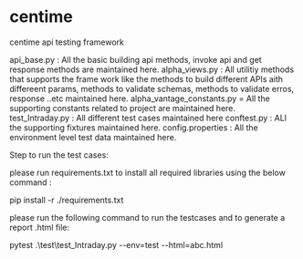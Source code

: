 # centime
centime api testing framework

api_base.py : All the basic building api methods, invoke api and get response methods are maintained here.
alpha_views.py : All utilitiy methods that supports the frame work like the methods to build different APIs aith differeent params, methods to validate schemas, methods to validate erros, response ..etc maintained here.
alpha_vantage_constants.py = All the supporting constants related to project are maintained here.
test_Intraday.py : All different test cases maintained here
conftest.py : ALl the supporting fixtures maintained here.
config.properties : All the environment level test data maintained here.

Step to run the test cases:

please run requirements.txt to install all required libraries using the below command :

pip install -r ./requirements.txt

please run the following command to run the testcases and to generate a report .html file:

pytest .\test\test_Intraday.py --env=test --html=abc.html



